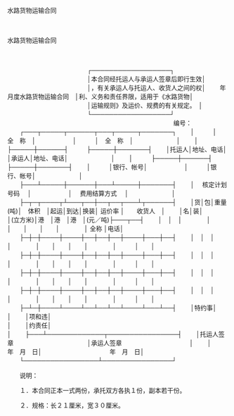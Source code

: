 



水路货物运输合同



 

　　


 水路货物运输合同



　　


　　　　　　　　　　　　　┌──────────────────┐
　　　　　　　　　　　　　│本合同经托运人与承运人签章后即行生效│
　　　　　　　　　　　　　│，有关承运人与托运人、收货人之间的权│
　　年　　月度水路货物运输合同　│利、义务和责任界限，适用于《水路货物│
　　　　　　　　　　　　　│运输规则》及运价、规费的有关规定。　│
　　　　　　　　　　　　　└──────────────────┘
　　　　　　　　　　　　　　　　　　　　　　　　　　　编号：
　　┌───┬─────┬──────┬───┬─────┬───────┐
　　│　　　│　全　称　│　　　　　　│　　　│　全　称　│　　　　　　　│
　　│　　　├─────┼──────┤　　　├─────┼───────┤
　　│托运人│地址、电话│　　　　　　│承运人│地址、电话│　　　　　　　│
　　│　　　├─────┼──────┤　　　├─────┼───────┤
　　│　　　│银行、帐号│　　　　　　│　　　│银行、帐号│　　　　　　　│
　　├───┴─────┼──────┼───┴─────┼───────┤
　　│　 核定计划号码　 │　　　　　　│　 费用结算方式　 │　　　　　　　│
　　├─┬─┬────┬┴───┬──┼──┬──┬───┴┬──────┤
　　│货│包│重量(吨)│　体积　│起运│到达│换装│ 运价率 │　　收货人　│
　　│名│装│　　　　│(立方米)│港　│港　│港　│(元／吨)├───┬──┤
　　│　│　│　　　　│　　　　│　　│　　│　　│　　　　│ 全称 │电话│
　　├─┼─┼────┼────┼──┼──┼──┼────┼───┼──┤
　　│　│　│　　　　│　　　　│　　│　　│　　│　　　　│　　　│　　│
　　├─┼─┼────┼────┼──┼──┼──┼────┼───┼──┤
　　│　│　│　　　　│　　　　│　　│　　│　　│　　　　│　　　│　　│
　　├─┼─┼────┼────┼──┼──┼──┼────┼───┼──┤
　　│　│　│　　　　│　　　　│　　│　　│　　│　　　　│　　　│　　│
　　├─┼─┼────┼────┼──┼──┼──┼────┼───┼──┤
　　│　│　│　　　　│　　　　│　　│　　│　　│　　　　│　　　│　　│
　　├─┴─┼────┴────┴──┴──┴──┴────┴───┴──┤
　　│特约事│　　　　　　　　　　　　　　　　　　　　　　　　　　　　　　│
　　│项和违│　　　　　　　　　　　　　　　　　　　　　　　　　　　　　　│
　　│约责任│　　　　　　　　　　　　　　　　　　　　　　　　　　　　　　│
　　├───┴─────────────┬────────────────┤
　　│托运人签章　　　　　　　　　　　　│承运人签章　　　　　　　　　　　│
　　│　　　　　　　　　　　　年　月　日│　　　　　　　　　　　年　月　日│
　　└─────────────────┴────────────────┘
　　


　　说明：

　　１．本合同正本一式两份，承托双方各执１份，副本若干份。

　　２．规格：长２１厘米，宽３０厘米。